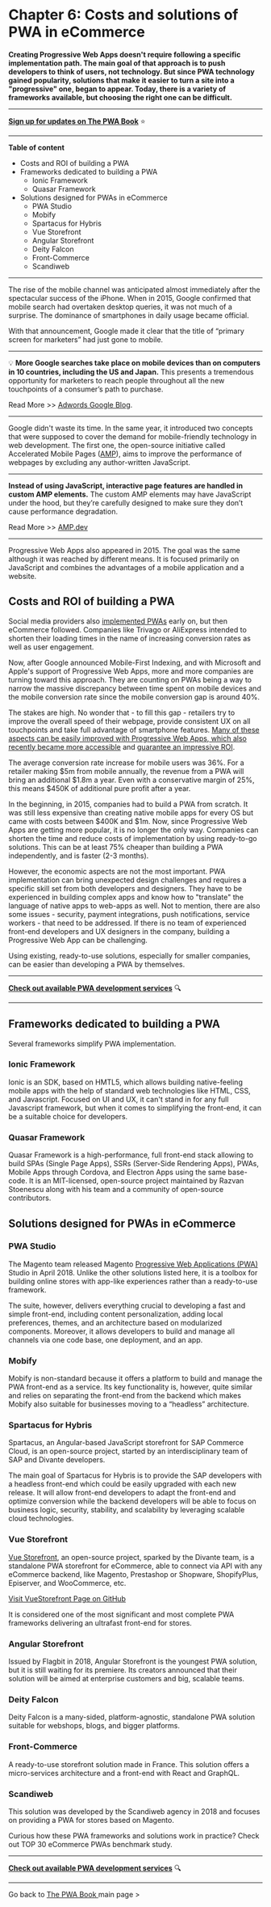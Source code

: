 ﻿# Chapter 6: Costs and solutions of PWA in eCommerce 

**Creating Progressive Web Apps doesn't require following a specific implementation path. The main goal of that approach is to push developers to think of users, not technology. But since PWA technology gained popularity, solutions that make it easier to turn a site into a "progressive" one, began to appear. Today, there is a variety of frameworks available, but choosing the right one can be difficult.**

------

**[Sign up for updates on The PWA Book](https://divante.com/pwabook#form)** ⭐️   

------
 
**Table of content**

- Costs and ROI of building a PWA
- Frameworks dedicated to building a PWA
  - Ionic Framework
  - Quasar Framework
- Solutions designed for PWAs in eCommerce
  - PWA Studio 
  - Mobify
  - Spartacus for Hybris
  - Vue Storefront
  - Angular Storefront
  - Deity Falcon
  - Front-Commerce
  - Scandiweb  
  
------

The rise of the mobile channel was anticipated almost immediately after the spectacular success of the iPhone. When in 2015, Google confirmed that mobile search had overtaken desktop queries, it was not much of a surprise. The dominance of smartphones in daily usage became official.

With that announcement, Google made it clear that the title of “primary screen for marketers” had just gone to mobile.

---
 
💡 **More Google searches take place on mobile devices than on computers in 10 countries, including the US and Japan.** This presents a tremendous opportunity for marketers to reach people throughout all the new touchpoints of a consumer’s path to purchase.
    

Read More >> [Adwords Google Blog](https://adwords.googleblog.com/2015/05/building-for-next-moment.html).

---

Google didn't waste its time. In the same year, it introduced two concepts that were supposed to cover the demand for mobile-friendly technology in web development. The first one, the open-source initiative called Accelerated Mobile Pages ([AMP](https://divante.com/blog/tag/amp/)), aims to improve the performance of webpages by excluding any author-written JavaScript.

---
**Instead of using JavaScript, interactive page features are handled in custom AMP elements.** The custom AMP elements may have JavaScript under the hood, but they’re carefully designed to make sure they don’t cause performance degradation.
  
Read More >> [AMP.dev](https://amp.dev/about/how-amp-works/)

---

Progressive Web Apps also appeared in 2015. The goal was the same although it was reached by different means. It is focused primarily on JavaScript and combines the advantages of a mobile application and a website.

## Costs and ROI of building a PWA

Social media providers also [implemented PWAs](https://divante.com/blog/tag/pwa-implementation/) early on, but then eCommerce followed. Companies like Trivago or AliExpress intended to shorten their loading times in the name of increasing conversion rates as well as user engagement.

Now, after Google announced Mobile-First Indexing, and with Microsoft and Apple's support of Progressive Web Apps, more and more companies are turning toward this approach. They are counting on PWAs being a way to narrow the massive discrepancy between time spent on mobile devices and the mobile conversion rate since the mobile conversion gap is around 40%.

The stakes are high. No wonder that - to fill this gap - retailers try to improve the overall speed of their webpage, provide consistent UX on all touchpoints and take full advantage of smartphone features. [Many of these aspects can be easily improved with Progressive Web Apps, which also recently became more accessible](https://divante.co/blog/pwa-solutions-for-ecommerce-comparison/) and [guarantee an impressive ROI](https://divante.co/blog/pwa-solutions-for-ecommerce-comparison/).

The average conversion rate increase for mobile users was 36%. For a retailer making $5m from mobile annually, the revenue from a PWA will bring an additional $1.8m a year. Even with a conservative margin of 25%, this means $450K of additional pure profit after a year.

In the beginning, in 2015, companies had to build a PWA from scratch. It was still less expensive than creating native mobile apps for every OS but came with costs between $400K and $1m. Now, since Progressive Web Apps are getting more popular, it is no longer the only way. Companies can shorten the time and reduce costs of implementation by using ready-to-go solutions. This can be at least 75% cheaper than building a PWA independently, and is faster (2-3 months).

However, the economic aspects are not the most important. PWA implementation can bring unexpected design challenges and requires a specific skill set from both developers and designers. They have to be experienced in building complex apps and know how to "translate" the language of native apps to web-apps as well. Not to mention, there are also some issues - security, payment integrations, push notifications, service workers - that need to be addressed. If there is no team of experienced front-end developers and UX designers in the company, building a Progressive Web App can be challenging.

Using existing, ready-to-use solutions, especially for smaller companies, can be easier than developing a PWA by themselves.

  
  

---


 **[Check out available PWA development services](https://divante.com/services/progressive-web-apps)** 🔍


---

## Frameworks dedicated to building a PWA

Several frameworks simplify PWA implementation.

### Ionic Framework

Ionic is an SDK, based on HMTL5, which allows building native-feeling mobile apps with the help of standard web technologies like HTML, CSS, and Javascript. Focused on UI and UX, it can't stand in for any full Javascript framework, but when it comes to simplifying the front-end, it can be a suitable choice for developers.

### Quasar Framework

Quasar Framework is a high-performance, full front-end stack allowing to build SPAs (Single Page Apps), SSRs (Server-Side Rendering Apps), PWAs, Mobile Apps through Cordova, and Electron Apps using the same base-code. It is an MIT-licensed, open-source project maintained by Razvan Stoenescu along with his team and a community of open-source contributors.

## Solutions designed for PWAs in eCommerce

### PWA Studio

The Magento team released Magento [Progressive Web Applications (PWA)](https://divante.co/blog/how-does-pwa-studio-change-developing-pwa-solutions/) Studio in April 2018. Unlike the other solutions listed here, it is a toolbox for building online stores with app-like experiences rather than a ready-to-use framework.

The suite, however, delivers everything crucial to developing a fast and simple front-end, including content personalization, adding local preferences, themes, and an architecture based on modularized components. Moreover, it allows developers to build and manage all channels via one code base, one deployment, and an app.

### Mobify

Mobify is non-standard because it offers a platform to build and manage the PWA front-end as a service. Its key functionality is, however, quite similar and relies on separating the front-end from the backend which makes Mobify also suitable for businesses moving to a “headless” architecture.

### Spartacus for Hybris

Spartacus, an Angular-based JavaScript storefront for SAP Commerce Cloud, is an open-source project, started by an interdisciplinary team of SAP and Divante developers.

The main goal of Spartacus for Hybris is to provide the SAP developers with a headless front-end which could be easily upgraded with each new release. It will allow front-end developers to adapt the front-end and optimize conversion while the backend developers will be able to focus on business logic, security, stability, and scalability by leveraging scalable cloud technologies.

### Vue Storefront

[Vue Storefront](https://www.vuestorefront.io/), an open-source project, sparked by the Divante team, is a standalone PWA storefront for eCommerce, able to connect via API with any eCommerce backend, like Magento, Prestashop or Shopware, ShopifyPlus, Episerver, and WooCommerce, etc.

[Visit VueStorefront Page on GitHub](https://github.com/DivanteLtd/vue-storefront)

It is considered one of the most significant and most complete PWA frameworks delivering an ultrafast front-end for stores.

  
### Angular Storefront

Issued by Flagbit in 2018, Angular Storefront is the youngest PWA solution, but it is still waiting for its premiere. Its creators announced that their solution will be aimed at enterprise customers and big, scalable teams.

### Deity Falcon

Deity Falcon is a many-sided, platform-agnostic, standalone PWA solution suitable for webshops, blogs, and bigger platforms.

### Front-Commerce

A ready-to-use storefront solution made in France. This solution offers a micro-services architecture and a front-end with React and GraphQL.

### Scandiweb

This solution was developed by the Scandiweb agency in 2018 and focuses on providing a PWA for stores based on Magento.

Curious how these PWA frameworks and solutions work in practice? Check out TOP 30 eCommerce PWAs benchmark study.

---


 **[Check out available PWA development services](https://divante.com/services/progressive-web-apps)** 🔍


---
 
 Go back to [The PWA Book ](https://divante.com/pwabook) main page >
